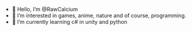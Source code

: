 - 👋 Hello, I’m @RawCalcium
- 👀 I’m interested in games, anime, nature and of course, programming.
- 🌱 I’m currently learning c# in unity and python
